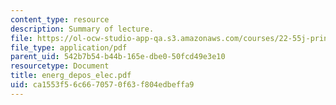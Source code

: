 ```yaml
---
content_type: resource
description: Summary of lecture.
file: https://ol-ocw-studio-app-qa.s3.amazonaws.com/courses/22-55j-principles-of-radiation-interactions-fall-2004/ca1553f56c6670570f63f804edbeffa9_energ_depos_elec.pdf
file_type: application/pdf
parent_uid: 542b7b54-b44b-165e-dbe0-50fcd49e3e10
resourcetype: Document
title: energ_depos_elec.pdf
uid: ca1553f5-6c66-7057-0f63-f804edbeffa9
---
```


